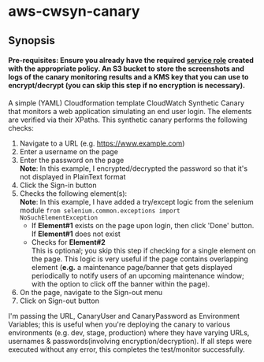 # aws-cwsyn-canary

## Synopsis
#### Pre-requisites: Ensure you already have the required [service role](https://docs.aws.amazon.com/AmazonCloudWatch/latest/monitoring/CloudWatch_Synthetics_Canaries_Roles.html) created with the appropriate policy. An S3 bucket to store the screenshots and logs of the canary monitoring results and a KMS key that you can use to encrypt/decrypt (you can skip this step if no encryption is necessary).
A simple (YAML) Cloudformation template CloudWatch Synthetic Canary that monitors a web application simulating an end user login. The elements are verified via their XPaths. This synthetic canary performs the following checks:
1. Navigate to a URL (e.g. https://www.example.com)
2. Enter a username on the page
3. Enter the password on the page <br>
   **Note**: In this example, I encrypted/decrypted the password so that it's not displayed in PlainText format
5. Click the Sign-in button
6. Checks the following element(s): <br>
   **Note**: In this example, I have added a try/except logic from the selenium module `from selenium.common.exceptions import NoSuchElementException`
   - If **Element#1** exists on the page upon login, then click 'Done' button. If **Element#1** does not exist
   - Checks for **Element#2** <br>
This is optional; you skip this step if checking for a single element on the page. This logic is very useful if the page contains overlapping element (**e.g.** a maintenance page/banner that gets displayed periodically to notify users of an upcoming maintenance window; with the option to click off the banner within the page).
8. On the page, navigate to the Sign-out menu
9. Click on Sign-out button <br>

I'm passing the URL, CanaryUser and CanaryPassword as Environment Variables; this is useful when you're deploying the canary to various environments (e.g. dev, stage, production) where they have varying URLs, usernames & passwords(involving encryption/decryption). 
If all steps were executed without any error, this completes the test/monitor successfully.
